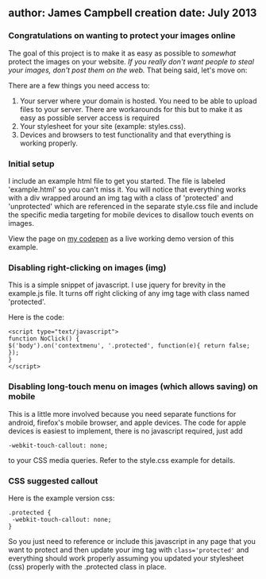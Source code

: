 author: James Campbell 
creation date: July 2013
----

### Congratulations on wanting to protect your images online 

The goal of this project is to make it as easy as possible to _somewhat_ protect the images on your website. *If you really don't want people to steal your images, don't post them on the web.* That being said, let's move on:

There are a few things you need access to:

1. Your server where your domain is hosted. 
You need to be able to upload files to your server. There are workarounds for this but to make it as easy as possible server access is required
2. Your stylesheet for your site (example: styles.css).
3. Devices and browsers to test functionality and that everything is working properly.


### Initial setup

I include an example html file to get you started. The file is labeled 'example.html' so you can't miss it.
You will notice that everything works with a div wrapped around an img tag with a class of 'protected' and 'unprotected' which are referenced in the separate style.css file and include the specific media targeting for mobile devices to disallow touch events on images.

View the page on [my codepen](http://codepen.io/jamesacampbell/pen/bdBeaq) as a live working demo version of this example.

### Disabling right-clicking on images (img)

This is a simple snippet of javascript. I use jquery for brevity in the example.js file. It turns off right clicking of any img tage with class named 'protected'. 

Here is the code:
	
	<script type="text/javascript">
	function NoClick() {
	$('body').on('contextmenu', '.protected', function(e){ return false; }); 
	}
	</script>

### Disabling long-touch menu on images (which allows saving) on mobile

This is a little more involved because you need separate functions for android, firefox's mobile browser, and apple devices.
The code for apple devices is easiest to implement, there is no javascript required, just add 

	-webkit-touch-callout: none;

to your CSS media queries. Refer to the style.css example for details.

### CSS suggested callout

Here is the example version css:
```
.protected {
 -webkit-touch-callout: none;
}
```

So you just need to reference or include this javascript in any page that you want to protect and then update your img tag with <code>class='protected'</code> and everything should work properly assuming you updated your stylesheet (css) properly with the .protected class in place.
